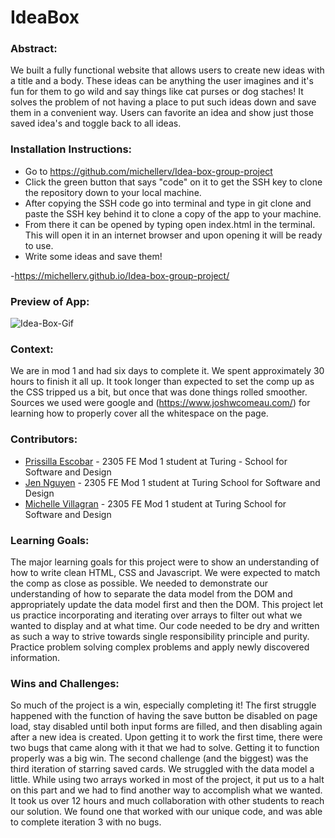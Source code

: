# IdeaBox

### Abstract:
We built a fully functional website that allows users to create new ideas with a title and a body. These ideas can be anything the user imagines and it's fun for them to go wild and say things like cat purses or dog staches! It solves the problem of not having a place to put such ideas down and save them in a convenient way. Users can favorite an idea and show just those saved idea's and toggle back to all ideas.  

### Installation Instructions: 
  - Go to https://github.com/michellerv/Idea-box-group-project
  - Click the green button that says "code" on it to get the SSH key to clone the repository down  to your local machine.  
  - After copying the SSH code go into terminal and type in git clone and paste the SSH key behind it to clone a copy of the app to your machine. 
  - From there it can be opened by typing open index.html in the terminal. This will open it in an internet browser and upon opening it will be ready to use.
  - Write some ideas and save them!  

-https://michellerv.github.io/Idea-box-group-project/

### Preview of App:
![Idea-Box-Gif](https://github.com/turingschool-examples/self-care-center/assets/119434450/5dbb585c-58f4-43b2-be66-e0b3d82bd283)

### Context: 
We are in mod 1 and had six days to complete it. We spent approximately 30 hours to finish it all up. It took longer than expected to set the comp up as the CSS tripped us a bit, but once that was done things rolled smoother. Sources we used were google and (https://www.joshwcomeau.com/) for learning how to properly cover all the whitespace on the page.  

### Contributors:
- [Prissilla Escobar](https://github.com/prissilla-escobar) - 2305 FE Mod 1 student at Turing -  School for Software and Design
- [Jen Nguyen](https://github.com/Jnguyen615) - 2305 FE Mod 1 student at Turing School for Software and Design
- [Michelle Villagran](https://github.com/michellerv)  - 2305 FE Mod 1 student at Turing School for Software and Design

### Learning Goals:
The major learning goals for this project were to show an understanding of how to write clean HTML, CSS and Javascript. We were expected to match the comp as close as possible. We needed to demonstrate our understanding of how to separate the data model from the DOM and appropriately update the data model first and then the DOM. This project let us practice incorporating and iterating over arrays to filter out what we wanted to display and at what time. Our code needed to be dry and written as such a way to strive towards single responsibility principle and purity. Practice problem solving complex problems and apply newly discovered information.

### Wins and Challenges:
So much of the project is a win, especially completing it! The first struggle happened with the function of having the save button be disabled on page load, stay disabled until both input forms are filled, and then disabling again after a new idea is created. Upon getting it to work the first time, there were two bugs that came along with it that we had to solve. Getting it to function properly was a big win. The second challenge (and the biggest) was the third iteration of starring saved cards. We struggled with the data model a little. While using two arrays worked in most of the project, it put us to a halt on this part and we had to find another way to accomplish what we wanted. It took us over 12 hours and much collaboration with other students to reach our solution. We found one that worked with our unique code, and was able to complete iteration 3 with no bugs. 


